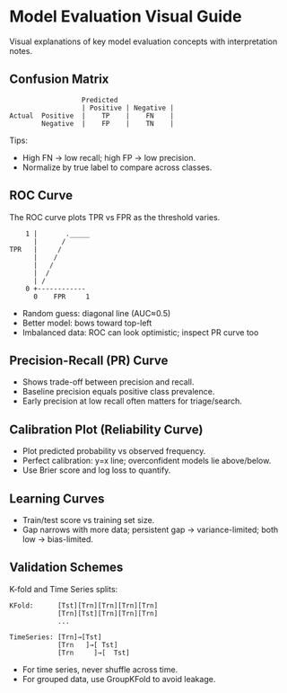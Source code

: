 # Model Evaluation Visual Guide

Visual explanations of key model evaluation concepts with interpretation notes.

## Confusion Matrix

```
                  Predicted
                  | Positive | Negative |
Actual  Positive  |    TP    |    FN    |
        Negative  |    FP    |    TN    |
```

Tips:
- High FN → low recall; high FP → low precision.
- Normalize by true label to compare across classes.

## ROC Curve

The ROC curve plots TPR vs FPR as the threshold varies.

```
    1 |       ._____
      |      /
TPR   |     /
      |    /
      |   /
      |  /
      | /
    0 +------------
      0    FPR     1
```

- Random guess: diagonal line (AUC≈0.5)
- Better model: bows toward top-left
- Imbalanced data: ROC can look optimistic; inspect PR curve too

## Precision-Recall (PR) Curve

- Shows trade-off between precision and recall.
- Baseline precision equals positive class prevalence.
- Early precision at low recall often matters for triage/search.

## Calibration Plot (Reliability Curve)

- Plot predicted probability vs observed frequency.
- Perfect calibration: y=x line; overconfident models lie above/below.
- Use Brier score and log loss to quantify.

## Learning Curves

- Train/test score vs training set size.
- Gap narrows with more data; persistent gap → variance-limited; both low → bias-limited.

## Validation Schemes

K-fold and Time Series splits:

```
KFold:      [Tst][Trn][Trn][Trn][Trn]
            [Trn][Tst][Trn][Trn][Trn]
            ...

TimeSeries: [Trn]→[Tst]
            [Trn   ]→[ Tst]
            [Trn     ]→[  Tst]
```

- For time series, never shuffle across time.
- For grouped data, use GroupKFold to avoid leakage.
